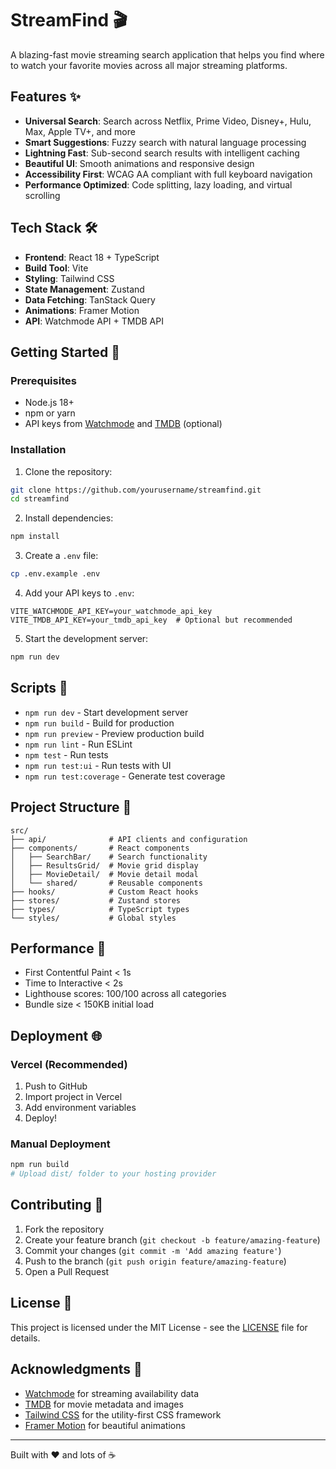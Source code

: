 # StreamFind 🎬

A blazing-fast movie streaming search application that helps you find where to watch your favorite movies across all major streaming platforms.

## Features ✨

- **Universal Search**: Search across Netflix, Prime Video, Disney+, Hulu, Max, Apple TV+, and more
- **Smart Suggestions**: Fuzzy search with natural language processing
- **Lightning Fast**: Sub-second search results with intelligent caching
- **Beautiful UI**: Smooth animations and responsive design
- **Accessibility First**: WCAG AA compliant with full keyboard navigation
- **Performance Optimized**: Code splitting, lazy loading, and virtual scrolling

## Tech Stack 🛠

- **Frontend**: React 18 + TypeScript
- **Build Tool**: Vite
- **Styling**: Tailwind CSS
- **State Management**: Zustand
- **Data Fetching**: TanStack Query
- **Animations**: Framer Motion
- **API**: Watchmode API + TMDB API

## Getting Started 🚀

### Prerequisites

- Node.js 18+ 
- npm or yarn
- API keys from [Watchmode](https://api.watchmode.com/) and [TMDB](https://www.themoviedb.org/settings/api) (optional)

### Installation

1. Clone the repository:
```bash
git clone https://github.com/yourusername/streamfind.git
cd streamfind
```

2. Install dependencies:
```bash
npm install
```

3. Create a `.env` file:
```bash
cp .env.example .env
```

4. Add your API keys to `.env`:
```env
VITE_WATCHMODE_API_KEY=your_watchmode_api_key
VITE_TMDB_API_KEY=your_tmdb_api_key  # Optional but recommended
```

5. Start the development server:
```bash
npm run dev
```

## Scripts 📜

- `npm run dev` - Start development server
- `npm run build` - Build for production
- `npm run preview` - Preview production build
- `npm run lint` - Run ESLint
- `npm test` - Run tests
- `npm run test:ui` - Run tests with UI
- `npm run test:coverage` - Generate test coverage

## Project Structure 📁

```
src/
├── api/              # API clients and configuration
├── components/       # React components
│   ├── SearchBar/    # Search functionality
│   ├── ResultsGrid/  # Movie grid display
│   ├── MovieDetail/  # Movie detail modal
│   └── shared/       # Reusable components
├── hooks/            # Custom React hooks
├── stores/           # Zustand stores
├── types/            # TypeScript types
└── styles/           # Global styles
```

## Performance 🚄

- First Contentful Paint < 1s
- Time to Interactive < 2s
- Lighthouse scores: 100/100 across all categories
- Bundle size < 150KB initial load

## Deployment 🌐

### Vercel (Recommended)

1. Push to GitHub
2. Import project in Vercel
3. Add environment variables
4. Deploy!

### Manual Deployment

```bash
npm run build
# Upload dist/ folder to your hosting provider
```

## Contributing 🤝

1. Fork the repository
2. Create your feature branch (`git checkout -b feature/amazing-feature`)
3. Commit your changes (`git commit -m 'Add amazing feature'`)
4. Push to the branch (`git push origin feature/amazing-feature`)
5. Open a Pull Request

## License 📄

This project is licensed under the MIT License - see the [LICENSE](LICENSE) file for details.

## Acknowledgments 🙏

- [Watchmode](https://www.watchmode.com) for streaming availability data
- [TMDB](https://www.themoviedb.org) for movie metadata and images
- [Tailwind CSS](https://tailwindcss.com) for the utility-first CSS framework
- [Framer Motion](https://www.framer.com/motion/) for beautiful animations

---

Built with ❤️ and lots of ☕
 
